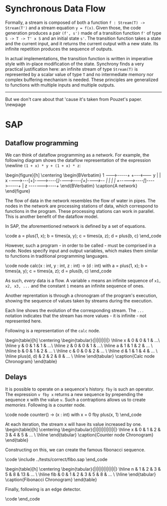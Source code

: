 
# Synchronous Data Flow

Formally, a stream is composed of both a function
`f : Stream(T) -> Stream(T')` and a stream equation `y = f(x)`.
Given those, the code generation produces a pair `(f', s')`
made of a transition function `f'` of type `S -> T -> T' x S` and an initial
state `s'`.
The transition function takes a state and the current input, and it
returns the current output with a new state.
Its infinite repetition produces the sequence of outputs.


In actual implementations, the transition
function is written in imperative style with in-place modification
of the state. Synchrony finds a very practical justification here:
an infinite stream of type `Stream(T)` is represented by a scalar
value of type `T` and no intermediate memory nor complex buffering
mechanism is needed. These principles are generalized to functions
with multiple inputs and multiple outputs.

----

But we don't care about that 'cause it's taken from Pouzet's paper.
\newpage

# SAP

## Dataflow programming 

We can think of dataflow programming as a network. For example,
the following diagram shows the dataflow representation of the
expression \newline `(1 + x) * y + (1 + x) * z`:

\begin{figure}[h]
\centering
\begin{BVerbatim}
1 --->-----+           +---<--- y
           |           |
x ---->---[+]---->----[*]---->----[+]---->--
           |                       |
           |                       |
           +----->----[*]---->-----+
                       |
         z ------->----+
\end{BVerbatim}
\caption{A network}
\end{figure}

The flow of data in the network resembles the flow of water in pipes.
The nodes in the network are processing stations of data, which correspond
to functions in the program. These processing stations can work in parallel.
This is another benefit of the dataflow model.

In SAP, the aforementioned network is defined by a set of equations.

\code
a = plus(1, x);
b = times(a, y);
c = times(a, z);
d = plus(b, c)
\end_code

However, such a program - in order to be called - must be comprised in
a node. Nodes specify input and output variables, which makes them similar
to functions in traditional programming languages.

\code
node calc(x : int, y : int, z : int)  -> (d : int) with
  a = plus(1, x);
  b = times(a, y);
  c = times(a, z);
  d = plus(b, c)
\end_code

As such, _every_ data is a flow. A variable `x` means an infinite
sequence of `x1, x2, x3, ...` and the constant `1` means an infinite
sequence of ones.

Another reprentation is through a chronogram of the program's execution,
showing the sequence of values taken by streams during the execution.

Each line shows the evolution of the corresponding stream.
The `...` notation indicates that the stream has more values - it is infinite -
not represented here.

Following is a representation of the `calc` node.

\begin{table}[h]
\centering
\begin{tabular}{|l|l|l|l|l|}
\hline
x & 0 & 0 & 1 & ...\\ \hline
y & 0 & 1 & 1 & ...\\ \hline
z & 0 & 0 & 1 & ...\\ \hline
a & 1 & 1 & 2 & ... \\ \hline
b & 0 & 1 & 2 & ... \\ \hline
c & 0 & 0 & 2 & ... \\ \hline
d & 1 & 1 & 4 & ... \\ \hline
plus(d, d) & 2 & 2 & 8 & ... \\ \hline
\end{tabular}
\caption{Calc node Chronogram}
\end{table}

## Delays

It is possible to operate on a sequence's history.
`fby` is such an operator. The expression `v fby x`
returns a new sequence by prepending the sequence x
with the value `v`. Such a contraptions allows us to
create *memories*. Following is a counter node.

\code
node counter() -> (x : int) with
  x = 0 fby plus(x, 1)
\end_code

At each iteration, the stream x will have its value increased
by one.
\begin{table}[h]
\centering
\begin{tabular}{|l|l|l|l|l|l|l|l|}
\hline
x & 0 & 1 & 2 & 3 & 4 & 5 & ... \\ \hline
\end{tabular}
\caption{Counter node Chronogram}
\end{table}

Constructing on this, we can create the famous fibonacci sequence.

\code
\include ../tests/correct/fibo.sap
\end_code

\begin{table}[h]
\centering
\begin{tabular}{|l|l|l|l|l|l|l|l|}
\hline
n & 1 & 2 & 3 & 5 & 8 & 13 & ... \\ \hline
fib & 0 & 1 & 2 & 3 & 5 & 8 & ... \\ \hline
\end{tabular}
\caption{Fibonacci Chronogram}
\end{table}

Finally, following is an edge detector.

\code
\end_code